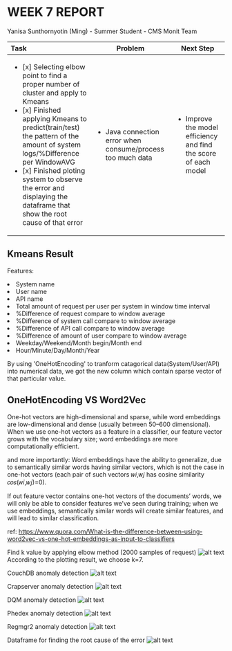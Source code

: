 WEEK 7 REPORT
==============
Yanisa Sunthornyotin (Ming) - Summer Student - CMS Monit Team

|        Task        |  Problem  | Next Step  | 
|:--------|------------| ------------|
| <ul><li>[x] Selecting elbow point to find a proper number of cluster and apply to Kmeans</li><li>[x] Finished applying Kmeans to predict(train/test) the pattern of the amount of system logs/%Difference per WindowAVG</li><li>[x] Finished ploting system to observe the error and displaying the dataframe that show the root cause of that error</li></ul>| <ul><li>Java connection error when consume/process too much data</li></ul> | <ul><li>Improve the model efficiency and find the score of each model</li><ul> |
 
 
Kmeans Result
------------------
Features:
<li>System name</li>
<li>User name</li>
<li>API name</li>
<li>Total amount of request per user per system in window time interval</li>
<li>%Difference of request compare to window average</li>
<li>%Difference of system call compare to window average</li>
<li>%Difference of API call compare to window average</li>
<li>%Difference of amount of user compare to window average</li>
<li>Weekday/Weekend/Month begin/Month end</li>
<li>Hour/Minute/Day/Month/Year</li>

By using 'OneHotEncoding' to tranform catagorical data(System/User/API) into numerical data, we got the new column which contain sparse vector of that particular value.
 
OneHotEncoding VS Word2Vec
------------------
One-hot vectors are high-dimensional and sparse, while word embeddings are low-dimensional and dense (usually between 50–600 dimensional). When we use one-hot vectors as a feature in a classifier, our feature vector grows with the vocabulary size; word embeddings are more computationally efficient.

and more importantly:
Word embeddings have the ability to generalize, due to semantically similar words having similar vectors, which is not the case in one-hot vectors (each pair of such vectors 𝑤𝑖,𝑤𝑗 has cosine similarity 𝑐𝑜𝑠(𝑤𝑖,𝑤𝑗)=0).

If out feature vector contains one-hot vectors of the documents’ words, we will only be able to consider features we’ve seen during training; when we use embeddings, semantically similar words will create similar features, and will lead to similar classification.

ref: https://www.quora.com/What-is-the-difference-between-using-word2vec-vs-one-hot-embeddings-as-input-to-classifiers


Find k value by applying elbow method (2000 samples of request)
![alt text](https://github.com/operationalintelligence/EmailAlertingSystem/blob/master/screenshots/2000samples_noScaler.png)
According to the plotting result, we choose k=7.

CouchDB anomaly detection
![alt text](https://github.com/operationalintelligence/EmailAlertingSystem/blob/master/screenshots/couchdb_k7.png)


Crapserver anomaly detection
![alt text](https://github.com/operationalintelligence/EmailAlertingSystem/blob/master/screenshots/crabserver_k7.png)


DQM anomaly detection
![alt text](https://github.com/operationalintelligence/EmailAlertingSystem/blob/master/screenshots/dqm_k7.png)


Phedex anomaly detection
![alt text](https://github.com/operationalintelligence/EmailAlertingSystem/blob/master/screenshots/phedex_k7.png)


Regmgr2 anomaly detection
![alt text](https://github.com/operationalintelligence/EmailAlertingSystem/blob/master/screenshots/reqmgr2_k7.png)


Dataframe for finding the root cause of the error
![alt text](https://github.com/operationalintelligence/EmailAlertingSystem/blob/master/screenshots/rootcause_df.png)

